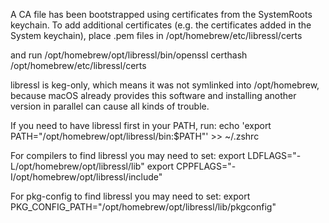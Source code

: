 A CA file has been bootstrapped using certificates from the SystemRoots
keychain. To add additional certificates (e.g. the certificates added in
the System keychain), place .pem files in
  /opt/homebrew/etc/libressl/certs

and run
  /opt/homebrew/opt/libressl/bin/openssl certhash /opt/homebrew/etc/libressl/certs

libressl is keg-only, which means it was not symlinked into /opt/homebrew,
because macOS already provides this software and installing another version in
parallel can cause all kinds of trouble.

If you need to have libressl first in your PATH, run:
  echo 'export PATH="/opt/homebrew/opt/libressl/bin:$PATH"' >> ~/.zshrc

For compilers to find libressl you may need to set:
  export LDFLAGS="-L/opt/homebrew/opt/libressl/lib"
  export CPPFLAGS="-I/opt/homebrew/opt/libressl/include"

For pkg-config to find libressl you may need to set:
  export PKG_CONFIG_PATH="/opt/homebrew/opt/libressl/lib/pkgconfig"
